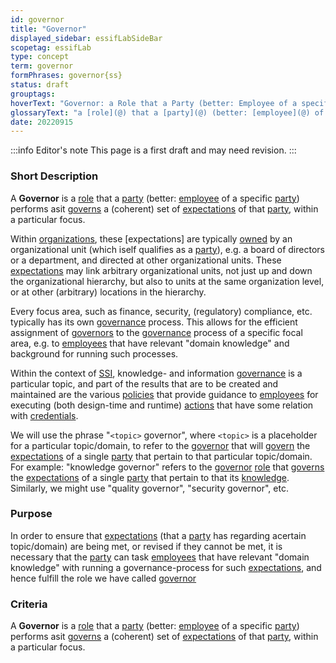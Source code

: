 ```yaml
---
id: governor
title: "Governor"
displayed_sidebar: essifLabSideBar
scopetag: essifLab
type: concept
term: governor
formPhrases: governor{ss}
status: draft
grouptags:
hoverText: "Governor: a Role that a Party (better: Employee of a specific Party) performs as it Governs a (coherent) set of Expectations of that Party, within a particular focus."
glossaryText: "a [role](@) that a [party](@) (better: [employee](@) of a specific [party](@)) performs as it [governs](governance@) a (coherent) set of [expectation](@) of that [party](@), within a particular focus."
date: 20220915
---
```


:::info Editor's note
This page is a first draft and may need revision.
:::

### Short Description

A **Governor** is a [role](@) that a [party](@) (better: [employee](@) of a specific [party](@)) performs asit [governs](governance@) a (coherent) set of [expectations](@) of that [party](@), within a particular focus.

Within [organizations](@), these [expectations] are typically [owned](@) by an organizational unit (which iself qualifies as a [party](@)), e.g. a board of directors or a department, and directed at other organizational units. These [expectations](@) may link arbitrary organizational units, not just up and down the organizational hierarchy, but also to units at the same organization level, or at other (arbitrary) locations in the hierarchy.

Every focus area, such as finance, security, (regulatory) compliance, etc. typically has its own [governance](@) process. This allows for the efficient assignment of [governors](governance@) to the [governance](@) process of a specific focal area, e.g. to [employees](@) that have relevant "domain knowledge" and background for running such processes.

Within the context of [SSI](self-sovereign-identity@), knowledge- and information [governance](@) is a particular topic, and part of the results that are to be created and maintained are the various [policies](@) that provide guidance to [employees](@) for executing (both design-time and runtime) [actions](@) that have some relation with [credentials](@).

We will use the phrase "`<topic>` governor", where `<topic>` is a placeholder for a particular topic/domain, to refer to the [governor](governance@) that will [govern](governance@) the [expectations](@) of a single [party](@) that pertain to that particular topic/domain. For example: "knowledge governor" refers to the [governor](governance@) [role](@) that [governs](governance@) the [expectations](@) of a single [party](@) that pertain to that its [knowledge](@). Similarly, we might use "quality governor", "security governor", etc.

### Purpose

In order to ensure that [expectations](@) (that a [party](@) has regarding acertain topic/domain) are being met, or revised if they cannot be met, it is necessary that the [party](@) can task [employees](@) that have relevant "domain knowledge" with running a governance-process for such [expectations](@), and hence fulfill the role we have called [governor](governance@)

### Criteria

A **Governor** is a [role](@) that a [party](@) (better: [employee](@) of a specific [party](@)) performs asit [governs](governance@) a (coherent) set of [expectations](@) of that [party](@), within a particular focus.

